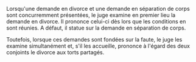 Lorsqu'une demande en divorce et une demande en séparation de corps sont concurremment présentées, le juge examine en premier lieu la demande en divorce. Il prononce celui-ci dès lors que les conditions en sont réunies. A défaut, il statue sur la demande en séparation de corps.

Toutefois, lorsque ces demandes sont fondées sur la faute, le juge les examine simultanément et, s'il les accueille, prononce à l'égard des deux conjoints le divorce aux torts partagés.
